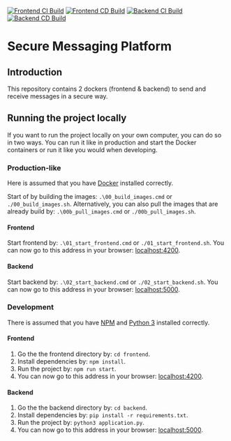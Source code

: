 [![Frontend CI Build](https://img.shields.io/azure-devops/build/joachimveulemans/bd36ea11-09f1-4900-8ae5-f2a3633cf2c1/2?label=Frontend%20CI%20Build)](https://dev.azure.com/JoachimVeulemans/secure-messaging-platform/_build?definitionId=2)
[![Frontend CD Build](https://img.shields.io/azure-devops/build/joachimveulemans/bd36ea11-09f1-4900-8ae5-f2a3633cf2c1/3?label=Frontend%20CD%20Build)](https://dev.azure.com/JoachimVeulemans/secure-messaging-platform/_build?definitionId=3)
[![Backend CI Build](https://img.shields.io/azure-devops/build/joachimveulemans/bd36ea11-09f1-4900-8ae5-f2a3633cf2c1/4?label=Backend%20CI%20Build)](https://dev.azure.com/JoachimVeulemans/secure-messaging-platform/_build?definitionId=4)
[![Backend CD Build](https://img.shields.io/azure-devops/build/joachimveulemans/bd36ea11-09f1-4900-8ae5-f2a3633cf2c1/5?label=Backend%20CD%20Build)](https://dev.azure.com/JoachimVeulemans/secure-messaging-platform/_build?definitionId=5)

# Secure Messaging Platform

## Introduction

This repository contains 2 dockers (frontend & backend) to send and receive messages in a secure way.

## Running the project locally

If you want to run the project locally on your own computer, you can do so in two ways. You can run it like in production and start the Docker containers or run it like you would when developing.

### Production-like

Here is assumed that you have [Docker](https://www.docker.com/get-started) installed correctly.

Start of by building the images: `.\00_build_images.cmd` or `./00_build_images.sh`. Alternatively, you can also pull the images that are already build by: `.\00b_pull_images.cmd` or `./00b_pull_images.sh`.

#### Frontend

Start frontend by: `.\01_start_frontend.cmd` or `./01_start_frontend.sh`. You can now go to this address in your browser: [localhost:4200](http://localhost:4200).

#### Backend

Start backend by: `.\02_start_backend.cmd` or `./02_start_backend.sh`. You can now go to this address in your browser: [localhost:5000](http://localhost:5000).

### Development

There is assumed that you have [NPM](https://www.npmjs.com/) and [Python 3](https://www.python.org/downloads/) installed correctly.

#### Frontend

1. Go the the frontend directory by: `cd frontend`.
2. Install dependencies by: `npm install`.
3. Run the project by: `npm run start`.
4. You can now go to this address in your browser: [localhost:4200](http://localhost:4200).

#### Backend

1. Go the the backend directory by: `cd backend`.
2. Install dependencies by: `pip install -r requirements.txt`.
3. Run the project by: `python3 application.py`.
4. You can now go to this address in your browser: [localhost:5000](http://localhost:5000).
